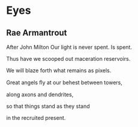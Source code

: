# Eyes
## Rae Armantrout
After John Milton
Our light is never spent.
Is spent.

Thus have we scooped out
maceration reservoirs.

We will blaze forth
what remains
as pixels.

Great angels
ﬂy at our behest
between towers,

along axons and dendrites,

so that things stand
as they stand

in the recruited present.